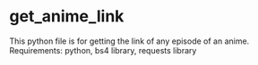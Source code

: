 # get_anime_link
This python file is for getting the link of any episode of an anime.
 	Requirements: python, bs4 library, requests library
